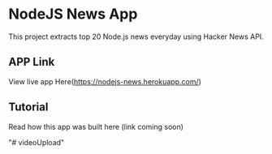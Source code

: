 # NodeJS News App

This project extracts top 20 Node.js news everyday using Hacker News API.

## APP Link

View live app Here(https://nodejs-news.herokuapp.com/)

## Tutorial

Read how this app was built here (link coming soon)

"# videoUpload" 
